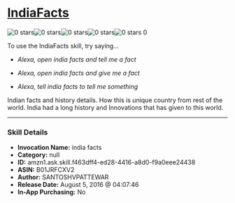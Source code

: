 # [IndiaFacts](http://alexa.amazon.com/#skills/amzn1.ask.skill.f463dff4-ed28-4416-a8d0-f9a0eee24438)
![0 stars](../../images/ic_star_border_black_18dp_1x.png)![0 stars](../../images/ic_star_border_black_18dp_1x.png)![0 stars](../../images/ic_star_border_black_18dp_1x.png)![0 stars](../../images/ic_star_border_black_18dp_1x.png)![0 stars](../../images/ic_star_border_black_18dp_1x.png) 0

To use the IndiaFacts skill, try saying...

* *Alexa, open india facts and tell me a fact*

* *Alexa, open india facts and give me a fact*

* *Alexa, tell india facts to tell me something*

Indian facts and history details. How this is unique country from rest of the world. India had a long history and Innovations that has given to this world.

***

### Skill Details

* **Invocation Name:** india facts
* **Category:** null
* **ID:** amzn1.ask.skill.f463dff4-ed28-4416-a8d0-f9a0eee24438
* **ASIN:** B01JRFCXV2
* **Author:** SANTOSHVPATTEWAR
* **Release Date:** August 5, 2016 @ 04:07:46
* **In-App Purchasing:** No
